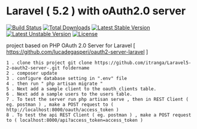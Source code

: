 # Laravel ( 5.2 )  with oAuth2.0 server 

[![Build Status](https://travis-ci.org/laravel/framework.svg)](https://travis-ci.org/laravel/framework)
[![Total Downloads](https://poser.pugx.org/laravel/framework/d/total.svg)](https://packagist.org/packages/laravel/framework)
[![Latest Stable Version](https://poser.pugx.org/laravel/framework/v/stable.svg)](https://packagist.org/packages/laravel/framework)
[![Latest Unstable Version](https://poser.pugx.org/laravel/framework/v/unstable.svg)](https://packagist.org/packages/laravel/framework)
[![License](https://poser.pugx.org/laravel/framework/license.svg)](https://packagist.org/packages/laravel/framework)

project based on PHP OAuth 2.0 Server for Laravel [ https://github.com/lucadegasperi/oauth2-server-laravel ]


    1 . clone this project git clone https://github.com/itranga/Laravel5-2-oauth2-server-.git foldername
    2 . composer update
    3 . configure database setting in ".env" file
    4 . then run " php artisan migrate "
    5 . Next add a sample client to the oauth_clients table. 
    6 . Next add a sample users to the users table. 
    7 . To test the server run php artisan serve , then in REST Client ( eg. postman ) , make a POST request to ( http://localhost:8000/oauth/access_token )
    8 . To test the api REST Client ( eg. postman ) , make a POST request to ( localhost:8000/api?access_token=access_token )


